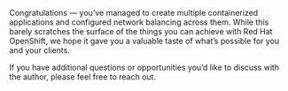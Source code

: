 Congratulations — you’ve managed to create multiple containerized applications and configured network balancing across them. While this barely scratches the surface of the things you can achieve with Red Hat OpenShift, we hope it gave you a valuable taste of what’s possible for you and your clients.

If you have additional questions or opportunities you’d like to discuss with the author, please feel free to reach out.
